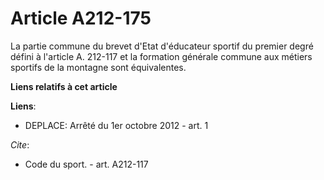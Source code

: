 # Article A212-175

La partie commune du brevet d'Etat d'éducateur sportif du premier degré défini à l'article A. 212-117 et la formation
générale commune aux métiers sportifs de la montagne sont équivalentes.

**Liens relatifs à cet article**

**Liens**:

  - DEPLACE: Arrêté du 1er octobre 2012 - art. 1

_Cite_:

  - Code du sport. - art. A212-117
